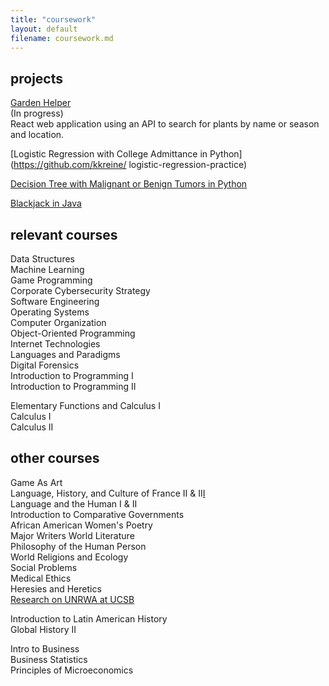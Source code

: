 ```yaml
---
title: "coursework"
layout: default
filename: coursework.md
---
```


## projects
[Garden Helper](https://github.com/kkreine/garden-helper-app)  
(In progress)  
React web application using an API to search for plants by name or season and location.  

[Logistic Regression with College Admittance in Python](https://github.com/kkreine/ logistic-regression-practice)  

[Decision Tree with Malignant or Benign Tumors in Python](https://github.com/kkreine/decision-tree-tumors)

[Blackjack in Java](https://github.com/kkreine/blackjack)  

## relevant courses

Data Structures  
Machine Learning  
Game Programming  
Corporate Cybersecurity Strategy  
Software Engineering  
Operating Systems  
Computer Organization  
Object-Oriented Programming  
Internet Technologies  
Languages and Paradigms  
Digital Forensics  
Introduction to Programming I  
Introduction to Programming II  
  
Elementary Functions and Calculus I  
Calculus I  
Calculus II  

## other courses
Game As Art  
Language, History, and Culture of France II & II[I](/fr.md)  
Language and the Human I & II  
Introduction to Comparative Governments  
African American Women's Poetry  
Major Writers World Literature  
Philosophy of the Human Person  
World Religions and Ecology  
Social Problems  
Medical Ethics  
Heresies and Heretics  
[Research on UNRWA at UCSB](https://youtu.be/Z7Zs69PvHt4)
  
Introduction to Latin American History  
Global History II  

Intro to Business  
Business Statistics  
Principles of Microeconomics  